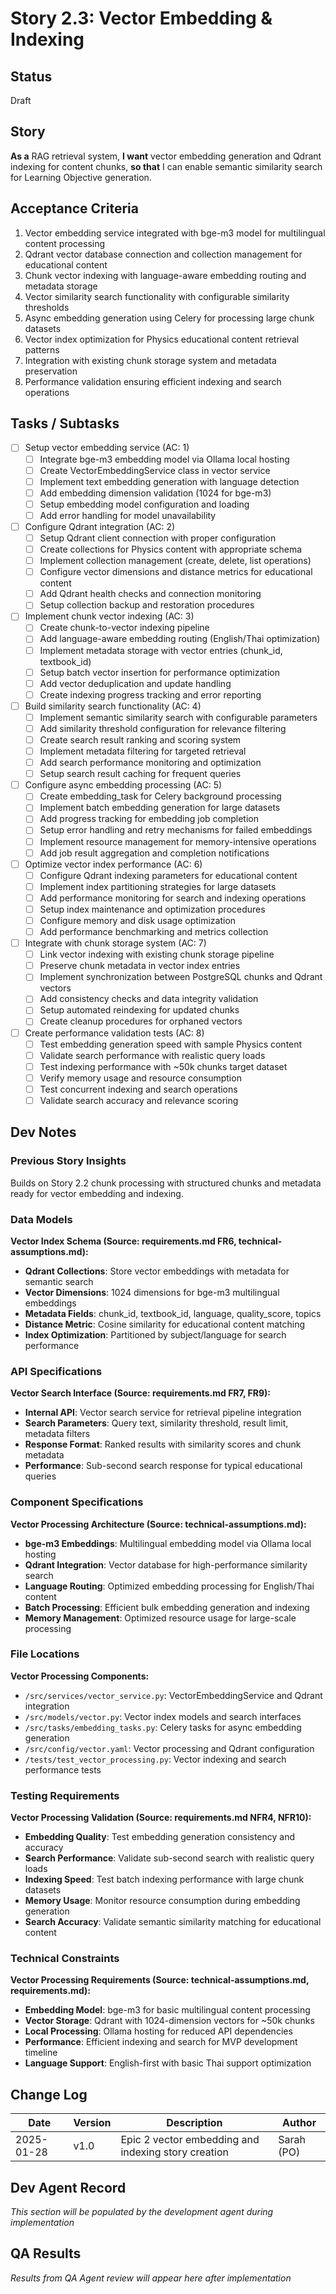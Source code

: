 # Story 2.3: Vector Embedding & Indexing

## Status
Draft

## Story
**As a** RAG retrieval system,
**I want** vector embedding generation and Qdrant indexing for content chunks,
**so that** I can enable semantic similarity search for Learning Objective generation.

## Acceptance Criteria
1. Vector embedding service integrated with bge-m3 model for multilingual content processing
2. Qdrant vector database connection and collection management for educational content
3. Chunk vector indexing with language-aware embedding routing and metadata storage
4. Vector similarity search functionality with configurable similarity thresholds
5. Async embedding generation using Celery for processing large chunk datasets
6. Vector index optimization for Physics educational content retrieval patterns
7. Integration with existing chunk storage system and metadata preservation
8. Performance validation ensuring efficient indexing and search operations

## Tasks / Subtasks
- [ ] Setup vector embedding service (AC: 1)
  - [ ] Integrate bge-m3 embedding model via Ollama local hosting
  - [ ] Create VectorEmbeddingService class in vector service
  - [ ] Implement text embedding generation with language detection
  - [ ] Add embedding dimension validation (1024 for bge-m3)
  - [ ] Setup embedding model configuration and loading
  - [ ] Add error handling for model unavailability

- [ ] Configure Qdrant integration (AC: 2)
  - [ ] Setup Qdrant client connection with proper configuration
  - [ ] Create collections for Physics content with appropriate schema
  - [ ] Implement collection management (create, delete, list operations)
  - [ ] Configure vector dimensions and distance metrics for educational content
  - [ ] Add Qdrant health checks and connection monitoring
  - [ ] Setup collection backup and restoration procedures

- [ ] Implement chunk vector indexing (AC: 3)
  - [ ] Create chunk-to-vector indexing pipeline
  - [ ] Add language-aware embedding routing (English/Thai optimization)
  - [ ] Implement metadata storage with vector entries (chunk_id, textbook_id)
  - [ ] Setup batch vector insertion for performance optimization
  - [ ] Add vector deduplication and update handling
  - [ ] Create indexing progress tracking and error reporting

- [ ] Build similarity search functionality (AC: 4)
  - [ ] Implement semantic similarity search with configurable parameters
  - [ ] Add similarity threshold configuration for relevance filtering
  - [ ] Create search result ranking and scoring system
  - [ ] Implement metadata filtering for targeted retrieval
  - [ ] Add search performance monitoring and optimization
  - [ ] Setup search result caching for frequent queries

- [ ] Configure async embedding processing (AC: 5)
  - [ ] Create embedding_task for Celery background processing
  - [ ] Implement batch embedding generation for large datasets
  - [ ] Add progress tracking for embedding job completion
  - [ ] Setup error handling and retry mechanisms for failed embeddings
  - [ ] Implement resource management for memory-intensive operations
  - [ ] Add job result aggregation and completion notifications

- [ ] Optimize vector index performance (AC: 6)
  - [ ] Configure Qdrant indexing parameters for educational content
  - [ ] Implement index partitioning strategies for large datasets
  - [ ] Add performance monitoring for search and indexing operations
  - [ ] Setup index maintenance and optimization procedures
  - [ ] Configure memory and disk usage optimization
  - [ ] Add performance benchmarking and metrics collection

- [ ] Integrate with chunk storage system (AC: 7)
  - [ ] Link vector indexing with existing chunk storage pipeline
  - [ ] Preserve chunk metadata in vector index entries
  - [ ] Implement synchronization between PostgreSQL chunks and Qdrant vectors
  - [ ] Add consistency checks and data integrity validation
  - [ ] Setup automated reindexing for updated chunks
  - [ ] Create cleanup procedures for orphaned vectors

- [ ] Create performance validation tests (AC: 8)
  - [ ] Test embedding generation speed with sample Physics content
  - [ ] Validate search performance with realistic query loads
  - [ ] Test indexing performance with ~50k chunks target dataset
  - [ ] Verify memory usage and resource consumption
  - [ ] Test concurrent indexing and search operations
  - [ ] Validate search accuracy and relevance scoring

## Dev Notes

### Previous Story Insights
Builds on Story 2.2 chunk processing with structured chunks and metadata ready for vector embedding and indexing.

### Data Models
**Vector Index Schema (Source: requirements.md FR6, technical-assumptions.md):**
- **Qdrant Collections**: Store vector embeddings with metadata for semantic search
- **Vector Dimensions**: 1024 dimensions for bge-m3 multilingual embeddings
- **Metadata Fields**: chunk_id, textbook_id, language, quality_score, topics
- **Distance Metric**: Cosine similarity for educational content matching
- **Index Optimization**: Partitioned by subject/language for search performance

### API Specifications
**Vector Search Interface (Source: requirements.md FR7, FR9):**
- **Internal API**: Vector search service for retrieval pipeline integration
- **Search Parameters**: Query text, similarity threshold, result limit, metadata filters
- **Response Format**: Ranked results with similarity scores and chunk metadata
- **Performance**: Sub-second search response for typical educational queries

### Component Specifications
**Vector Processing Architecture (Source: technical-assumptions.md):**
- **bge-m3 Embeddings**: Multilingual embedding model via Ollama local hosting
- **Qdrant Integration**: Vector database for high-performance similarity search
- **Language Routing**: Optimized embedding processing for English/Thai content
- **Batch Processing**: Efficient bulk embedding generation and indexing
- **Memory Management**: Optimized resource usage for large-scale processing

### File Locations
**Vector Processing Components:**
- `/src/services/vector_service.py`: VectorEmbeddingService and Qdrant integration
- `/src/models/vector.py`: Vector index models and search interfaces
- `/src/tasks/embedding_tasks.py`: Celery tasks for async embedding generation
- `/src/config/vector.yaml`: Vector processing and Qdrant configuration
- `/tests/test_vector_processing.py`: Vector indexing and search performance tests

### Testing Requirements
**Vector Processing Validation (Source: requirements.md NFR4, NFR10):**
- **Embedding Quality**: Test embedding generation consistency and accuracy
- **Search Performance**: Validate sub-second search with realistic query loads
- **Indexing Speed**: Test batch indexing performance with large chunk datasets
- **Memory Usage**: Monitor resource consumption during embedding generation
- **Search Accuracy**: Validate semantic similarity matching for educational content

### Technical Constraints
**Vector Processing Requirements (Source: technical-assumptions.md, requirements.md):**
- **Embedding Model**: bge-m3 for basic multilingual content processing
- **Vector Storage**: Qdrant with 1024-dimension vectors for ~50k chunks
- **Local Processing**: Ollama hosting for reduced API dependencies
- **Performance**: Efficient indexing and search for MVP development timeline
- **Language Support**: English-first with basic Thai support optimization

## Change Log
| Date | Version | Description | Author |
|------|---------|-------------|--------|
| 2025-01-28 | v1.0 | Epic 2 vector embedding and indexing story creation | Sarah (PO) |

## Dev Agent Record
*This section will be populated by the development agent during implementation*

## QA Results
*Results from QA Agent review will appear here after implementation*